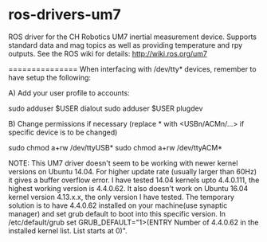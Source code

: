 ros-drivers-um7
===============

ROS driver for the CH Robotics UM7 inertial measurement device.
Supports standard data and mag topics as well as providing temperature and rpy outputs.
  See the ROS wiki for details:  http://wiki.ros.org/um7

===============
When interfacing with /dev/tty* devices, remember to have setup the following:

A) Add your user profile to accounts:

sudo adduser $USER dialout
sudo adduser $USER plugdev

B) Change permissions if necessary (replace * with <USBn/ACMn/...> if specific device is to be changed)

sudo chmod a+rw /dev/ttyUSB*
sudo chmod a+rw /dev/ttyACM*

NOTE: This UM7 driver doesn't seem to be working with newer kernel versions on Ubuntu 14.04. For higher update rate (usually larger than 60Hz) it gives a buffer overflow error. I have tested 14.04 kernels upto 4.4.0.111, the highest working version is 4.4.0.62. It also doesn't work on Ubuntu 16.04 kernel version 4.13.x.x, the only version I have tested. The temporary solution is to have 4.4.0.62 installed on your machine(use synaptic manager) and set grub default to boot into this specific version. In /etc/default/grub set GRUB_DEFAULT="1>(ENTRY Number of 4.4.0.62 in the installed kernel list. List starts at 0)".

